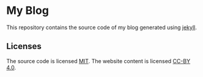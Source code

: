 # My Blog
This repository contains the source code of my blog generated using <a href="https://jekyllrb.com/" target="_blank">jekyll</a>.

## Licenses
The source code is licensed <a href="https://opensource.org/licenses/MIT" target="_blank">MIT</a>. The website content is licensed <a href="https://creativecommons.org/licenses/by/4.0/" target="_blank">CC-BY 4.0</a>.
